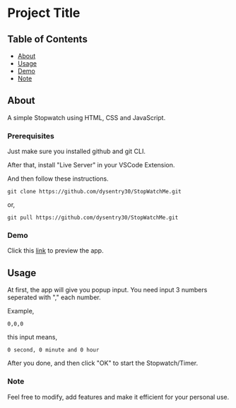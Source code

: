 # Project Title

## Table of Contents

-   [About](#about)
-   [Usage](#usage)
-   [Demo](#demo)
-   [Note](#note)

## About <a name = "about"></a>

A simple Stopwatch using HTML, CSS and JavaScript.

### Prerequisites

Just make sure you installed github and git CLI.

After that, install "Live Server" in your VSCode Extension.

And then follow these instructions.

```
git clone https://github.com/dysentry30/StopWatchMe.git
```

or,

```
git pull https://github.com/dysentry30/StopWatchMe.git
```

### Demo <a name = "demo"></a>

Click this [link](https://dysentry30.github.io/StopWatchMe) to preview the app.

## Usage <a name = "usage"></a>

At first, the app will give you popup input. You need input 3 numbers seperated with "," each number.

Example,

```
0,0,0
```

this input means,

```
0 second, 0 minute and 0 hour
```

After you done, and then click "OK" to start the Stopwatch/Timer.

### Note <a name = "note"></a>

Feel free to modify, add features and make it efficient for your personal use.
